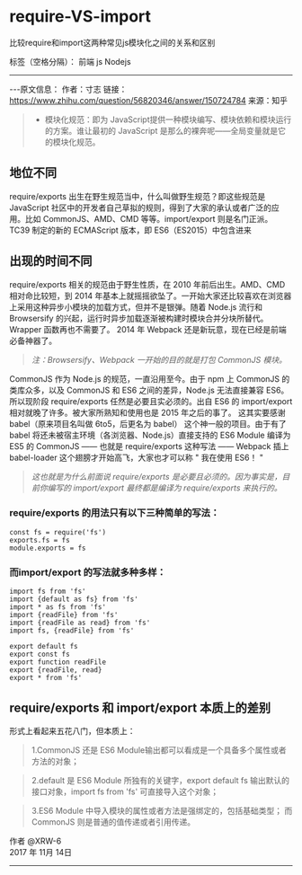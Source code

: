 # require-VS-import
比较require和import这两种常见js模块化之间的关系和区别


标签（空格分隔）： 前端 js Nodejs


----------


---原文信息：
   作者：寸志 
   链接：https://www.zhihu.com/question/56820346/answer/150724784 
   来源：知乎 

> * 模块化规范：即为 JavaScript提供一种模块编写、模块依赖和模块运行的方案。谁让最初的 JavaScript 是那么的裸奔呢——全局变量就是它的模块化规范。

## 地位不同

require/exports 出生在野生规范当中，什么叫做野生规范？即这些规范是 JavaScript 社区中的开发者自己草拟的规则，得到了大家的承认或者广泛的应用。比如 CommonJS、AMD、CMD 等等。import/export 则是名门正派。TC39 制定的新的 ECMAScript 版本，即 ES6（ES2015）中包含进来

## 出现的时间不同

require/exports 相关的规范由于野生性质，在 2010 年前后出生。AMD、CMD 相对命比较短，到 2014 年基本上就摇摇欲坠了。一开始大家还比较喜欢在浏览器上采用这种异步小模块的加载方式，但并不是银弹。随着 Node.js 流行和 Browsersify 的兴起，运行时异步加载逐渐被构建时模块合并分块所替代。Wrapper 函数再也不需要了。 2014 年 Webpack 还是新玩意，现在已经是前端必备神器了。

>*注：Browsersify、Webpack 一开始的目的就是打包 CommonJS 模块。* 

CommonJS 作为 Node.js 的规范，一直沿用至今。由于 npm 上 CommonJS 的类库众多，以及 CommonJS 和 ES6 之间的差异，Node.js 无法直接兼容 ES6。所以现阶段 require/exports 任然是必要且实必须的。出自 ES6 的  import/export 相对就晚了许多。被大家所熟知和使用也是 2015 年之后的事了。 这其实要感谢 babel（原来项目名叫做 6to5，后更名为 babel） 这个神一般的项目。由于有了 babel 将还未被宿主环境（各浏览器、Node.js）直接支持的 ES6 Module 编译为 ES5 的 CommonJS —— 也就是 require/exports 这种写法 —— Webpack 插上 babel-loader 这个翅膀才开始高飞，大家也才可以称 " 我在使用 ES6！ "

>*这也就是为什么前面说 require/exports 是必要且必须的。因为事实是，目前你编写的 import/export 最终都是编译为 require/exports 来执行的。*

### require/exports 的用法只有以下**三种**简单的写法：

    const fs = require('fs')
    exports.fs = fs
    module.exports = fs

### 而import/export 的写法就**多种**多样：

    import fs from 'fs'
    import {default as fs} from 'fs'
    import * as fs from 'fs'
    import {readFile} from 'fs'
    import {readFile as read} from 'fs'
    import fs, {readFile} from 'fs'

    export default fs
    export const fs
    export function readFile
    export {readFile, read}
    export * from 'fs'

## require/exports 和 import/export 本质上的差别
形式上看起来五花八门，但本质上：

 >1.CommonJS 还是 ES6 Module输出都可以看成是一个具备多个属性或者方法的对象；
    
 >2.default 是 ES6 Module 所独有的关键字，export default fs 输出默认的接口对象，import fs from 'fs' 可直接导入这个对象；
    
 >3.ES6 Module 中导入模块的属性或者方法是强绑定的，包括基础类型； 而 CommonJS 则是普通的值传递或者引用传递。

作者 @XRW-6    
2017 年 11月 14日   


----------

